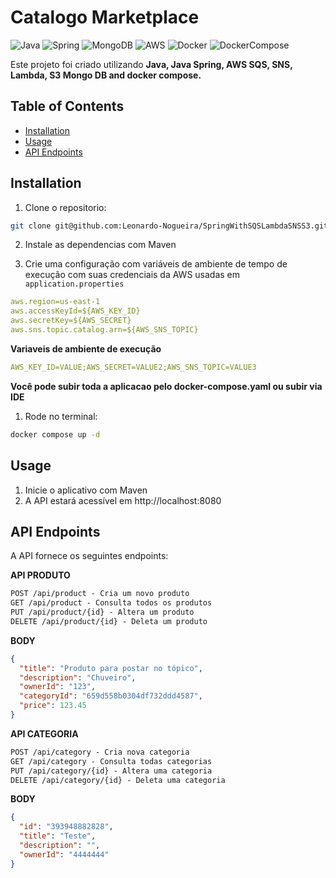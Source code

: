 # Catalogo Marketplace

![Java](https://img.shields.io/badge/java-%23ED8B00.svg?style=for-the-badge&logo=openjdk&logoColor=white)
![Spring](https://img.shields.io/badge/spring-%236DB33F.svg?style=for-the-badge&logo=spring&logoColor=white)
![MongoDB](https://img.shields.io/badge/MongoDB-%234ea94b.svg?style=for-the-badge&logo=mongodb&logoColor=white)
![AWS](https://img.shields.io/badge/AWS-%23FF9900.svg?style=for-the-badge&logo=amazon-aws&logoColor=white)
![Docker](https://img.shields.io/badge/docker-257bd6?style=for-the-badge&logo=docker&logoColor=white)
![DockerCompose](https://img.shields.io/badge/Docker-Compose-blue?style=for-the-badge&logo=docker&logoColor=white)

Este projeto foi criado utilizando **Java, Java Spring, AWS SQS, SNS, Lambda, S3 Mongo DB and docker compose.**

## Table of Contents

- [Installation](#installation)
- [Usage](#usage)
- [API Endpoints](#api-endpoints)

## Installation

1. Clone o repositorio:

```bash
git clone git@github.com:Leonardo-Nogueira/SpringWithSQSLambdaSNSS3.git
```

2. Instale as dependencias com Maven

3. Crie uma configuração com variáveis ​​de ambiente de tempo de execução com suas credenciais da AWS usadas em `application.properties`

```yaml
aws.region=us-east-1
aws.accessKeyId=${AWS_KEY_ID}
aws.secretKey=${AWS_SECRET}
aws.sns.topic.catalog.arn=${AWS_SNS_TOPIC}
```

**Variaveis de ambiente de execução**

```yaml
AWS_KEY_ID=VALUE;AWS_SECRET=VALUE2;AWS_SNS_TOPIC=VALUE3
```

**Você pode subir toda a aplicacao pelo docker-compose.yaml ou subir via IDE**

1. Rode no terminal:
```bash
docker compose up -d
```

## Usage

1. Inicie o aplicativo com Maven
2. A API estará acessível em http://localhost:8080

## API Endpoints
A API fornece os seguintes endpoints:

**API PRODUTO**
```markdown
POST /api/product - Cria um novo produto
GET /api/product - Consulta todos os produtos
PUT /api/product/{id} - Altera um produto
DELETE /api/product/{id} - Deleta um produto
```

**BODY**
```json
{
  "title": "Produto para postar no tópico",
  "description": "Chuveiro",
  "ownerId": "123",
  "categoryId": "659d558b0304df732ddd4587",
  "price": 123.45
}
```

**API CATEGORIA**
```markdown
POST /api/category - Cria nova categoria
GET /api/category - Consulta todas categorias
PUT /api/category/{id} - Altera uma categoria
DELETE /api/category/{id} - Deleta uma categoria
```

**BODY**
```json
{
  "id": "393948882828",
  "title": "Teste",
  "description": "",
  "ownerId": "4444444"
}
```